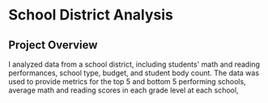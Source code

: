 # School District Analysis

## Project Overview
I analyzed data from a school district, including students' math and reading performances, school type, budget, and student body count. The data was used to provide metrics for the top 5 and bottom 5 performing schools, average math and reading scores in each grade level at each school, 
